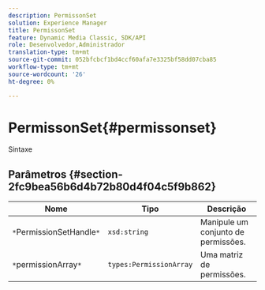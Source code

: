 ```yaml
---
description: PermissonSet
solution: Experience Manager
title: PermissonSet
feature: Dynamic Media Classic, SDK/API
role: Desenvolvedor,Administrador
translation-type: tm+mt
source-git-commit: 052bfcbcf1bd4ccf60afa7e3325bf58dd07cba85
workflow-type: tm+mt
source-wordcount: '26'
ht-degree: 0%

---
```



# PermissonSet{#permissonset}

Sintaxe

## Parâmetros {#section-2fc9bea56b6d4b72b80d4f04c5f9b862}

| Nome | Tipo | Descrição |
|---|---|---|
| `*`PermissionSetHandle`*` | `xsd:string` | Manipule um conjunto de permissões. |
| `*`permissionArray`*` | `types:PermissionArray` | Uma matriz de permissões. |

